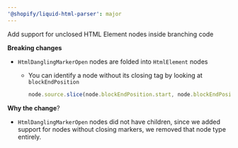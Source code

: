 ```yaml
---
'@shopify/liquid-html-parser': major
---
```


Add support for unclosed HTML Element nodes inside branching code

**Breaking changes**

- `HtmlDanglingMarkerOpen` nodes are folded into `HtmlElement` nodes
  - You can identify a node without its closing tag by looking at `blockEndPosition`

    ```js
    node.source.slice(node.blockEndPosition.start, node.blockEndPosition.end) === ''
    ```

**Why the change**?

- `HtmlDanglingMarkerOpen` nodes did not have children, since we added support for nodes without closing markers, we removed that node type entirely.
